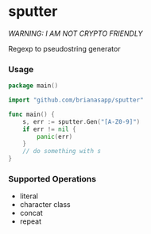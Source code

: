 # sputter

_WARNING: I AM NOT CRYPTO FRIENDLY_

Regexp to pseudostring generator

### Usage
```go
package main()

import "github.com/brianasapp/sputter"

func main() {
	s, err := sputter.Gen("[A-Z0-9]")
	if err != nil {
		panic(err)
	}
	// do something with s
}
```

### Supported Operations
 * literal
 * character class
 * concat
 * repeat
